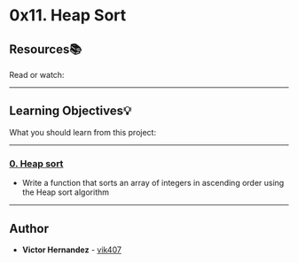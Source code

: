 # 0x11. Heap Sort

## Resources:books:
Read or watch:

---
## Learning Objectives:bulb:
What you should learn from this project:

---

### [0. Heap sort](./0-heap_sort.c)
* Write a function that sorts an array of integers in ascending order using the Heap sort algorithm

---

## Author
* **Victor Hernandez** - [vik407](https://github.com/vik407)